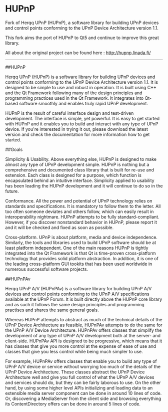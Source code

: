 # HUPnP
Fork of Herqq UPnP (HUPnP), a software library for building UPnP devices and control points conforming to the UPnP Device Architecture version 1.1.

This fork aims the port of HUPnP to Qt5 and continue to improve this great library.

All about the original project can be found here : http://hupnp.linada.fi/

********************

##HUPnP

Herqq UPnP (HUPnP) is a software library for building UPnP devices and control points conforming to the UPnP Device Architecture version 1.1. It is designed to be simple to use and robust in operation. It is built using C++ and the Qt Framework following many of the design principles and programming practices used in the Qt Framework. It integrates into Qt-based software smoothly and enables truly rapid UPnP development.

HUPnP is the result of careful interface design and test-driven development. The interface is simple, yet powerful. It is easy to get started with HUPnP and it enables you to build and interact with any type of UPnP device. If you're interested in trying it out, please download the latest version and check the documentation for more information how to get started.

##Goals

Simplicity & Usability. Above everything else, HUPnP is designed to make almost any type of UPnP development simple. HUPnP is nothing but a comprehensive and documented class library that is built for re-use and extension. Each class is designed for a purpose, which function is encapsulated behind an intuitive interface. Simplicity applied to usability has been leading the HUPnP development and it will continue to do so in the future.

Conformance. All the power and potential of UPnP technology relies on standards and specifications. It is mandatory to follow them to the letter. All too often someone deviates and others follow, which can easily result in interoperability nightmare. HUPnP attempts to be fully standard-compliant. However, if you discover nonstandard behavior in HUPnP, please report it and it will be checked and fixed as soon as possible.

Cross-platform. UPnP is about platform, media and device independence. Similarly, the tools and libraries used to build UPnP software should be at least platform independent. One of the main reasons HUPnP is tightly integrated into the Qt Framework is that Qt is time-proven cross-platform technology that provides solid platform abstraction. In addition, it is one of the leading cross-platform GUI tookits that has been used worldwide in numerous successful software projects.

##HUPnPAv

Herqq UPnP A/V (HUPnPAv) is a software library for building UPnP A/V devices and control points conforming to the UPnP A/V specifications available at the UPnP Forum. It is built directly above the HUPnP core library and as such it follows the same design principles and programming practises and shares the same general goals.

Whereas HUPnP attempts to abstract as much of the technical details of the UPnP Device Architecture as feasible, HUPnPAv attempts to do the same for the UPnP A/V Device Architecture. HUPnPAv offers classes that simplify the development of any type of UPnP A/V development both at the server- and client-side. HUPnPAv API is designed to be progressive, which means that it has classes that give you more control at the expense of ease of use and classes that give you less control while being much simpler to use.

For example, HUPnPAv offers classes that enable you to build any type of UPnP A/V device or service without worrying too much of the details of the UPnP Device Architecture. These classes abstract the UPnP Device Architecture well and give you full control of what the UPnP A/V devices and services should do, but they can be fairly laborous to use. On the other hand, by using some higher level APIs initializing and loading data to an extensible media server component can be done in around 10 lines of code. Or, discovering a MediaServer from the client side and browsing everything its ContentDirectory offers can be done in around 5 lines of code.
